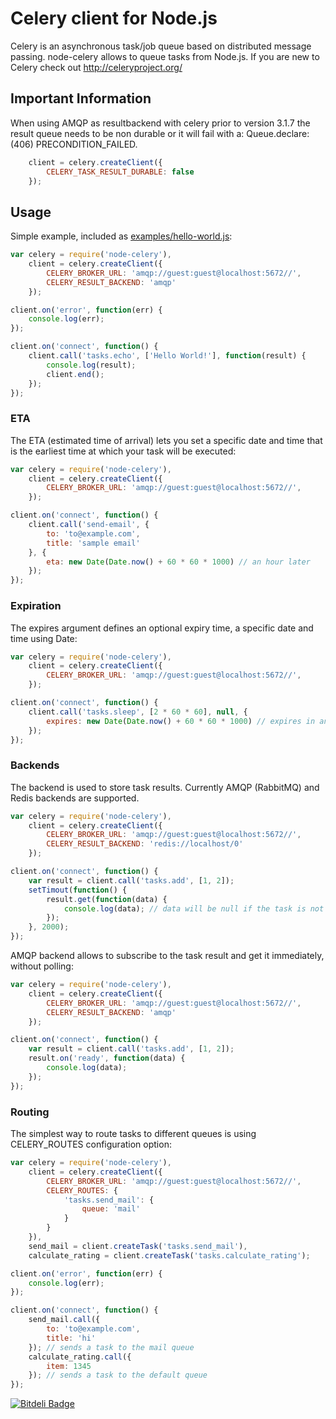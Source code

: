 # Celery client for Node.js

Celery is an asynchronous task/job queue based on distributed
message passing. node-celery allows to queue tasks from Node.js.
If you are new to Celery check out http://celeryproject.org/

## Important Information
When using AMQP as resultbackend with celery prior to version 3.1.7 the result queue needs to be non durable or it will fail with a: Queue.declare: (406) PRECONDITION_FAILED.

```javascript
	client = celery.createClient({
		CELERY_TASK_RESULT_DURABLE: false
	});
```

## Usage

Simple example, included as [examples/hello-world.js](https://github.com/mher/node-celery/blob/master/examples/hello-world.js):

```javascript
var celery = require('node-celery'),
	client = celery.createClient({
		CELERY_BROKER_URL: 'amqp://guest:guest@localhost:5672//',
		CELERY_RESULT_BACKEND: 'amqp'
	});

client.on('error', function(err) {
	console.log(err);
});

client.on('connect', function() {
	client.call('tasks.echo', ['Hello World!'], function(result) {
		console.log(result);
		client.end();
	});
});
```

### ETA

The ETA (estimated time of arrival) lets you set a specific date and time that is the earliest time at which your task will be executed:

```javascript
var celery = require('node-celery'),
	client = celery.createClient({
		CELERY_BROKER_URL: 'amqp://guest:guest@localhost:5672//',
	});

client.on('connect', function() {
	client.call('send-email', {
		to: 'to@example.com',
		title: 'sample email'
	}, {
		eta: new Date(Date.now() + 60 * 60 * 1000) // an hour later
	});
});
```

### Expiration

The expires argument defines an optional expiry time, a specific date and time using Date:

```javascript
var celery = require('node-celery'),
	client = celery.createClient({
		CELERY_BROKER_URL: 'amqp://guest:guest@localhost:5672//',
	});

client.on('connect', function() {
	client.call('tasks.sleep', [2 * 60 * 60], null, {
		expires: new Date(Date.now() + 60 * 60 * 1000) // expires in an hour
	});
});
```

### Backends

The backend is used to store task results. Currently AMQP (RabbitMQ) and Redis backends are supported.

```javascript
var celery = require('node-celery'),
	client = celery.createClient({
		CELERY_BROKER_URL: 'amqp://guest:guest@localhost:5672//',
		CELERY_RESULT_BACKEND: 'redis://localhost/0'
	});

client.on('connect', function() {
	var result = client.call('tasks.add', [1, 2]);
	setTimout(function() {
		result.get(function(data) {
			console.log(data); // data will be null if the task is not finished
		});
	}, 2000);
});
```

AMQP backend allows to subscribe to the task result and get it immediately, without polling:

```javascript
var celery = require('node-celery'),
	client = celery.createClient({
		CELERY_BROKER_URL: 'amqp://guest:guest@localhost:5672//',
		CELERY_RESULT_BACKEND: 'amqp'
	});

client.on('connect', function() {
	var result = client.call('tasks.add', [1, 2]);
	result.on('ready', function(data) {
		console.log(data);
	});
});
```

### Routing

The simplest way to route tasks to different queues is using CELERY_ROUTES configuration option:

```javascript
var celery = require('node-celery'),
	client = celery.createClient({
		CELERY_BROKER_URL: 'amqp://guest:guest@localhost:5672//',
		CELERY_ROUTES: {
			'tasks.send_mail': {
				queue: 'mail'
			}
		}
	}),
	send_mail = client.createTask('tasks.send_mail'),
	calculate_rating = client.createTask('tasks.calculate_rating');

client.on('error', function(err) {
	console.log(err);
});

client.on('connect', function() {
	send_mail.call({
		to: 'to@example.com',
		title: 'hi'
	}); // sends a task to the mail queue
	calculate_rating.call({
		item: 1345
	}); // sends a task to the default queue
});
```


[![Bitdeli Badge](https://d2weczhvl823v0.cloudfront.net/mher/node-celery/trend.png)](https://bitdeli.com/free "Bitdeli Badge")

